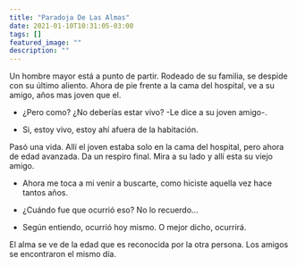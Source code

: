 ```yaml
---
title: "Paradoja De Las Almas"
date: 2021-01-10T10:31:05-03:00
tags: []
featured_image: ""
description: ""
---
```

Un hombre mayor está a punto de partir. Rodeado de su familia, se despide con su último aliento. Ahora de pie frente a la cama del hospital, ve a su amigo, años mas joven que el.

- ¿Pero como? ¿No deberías estar vivo?
 -Le dice a su joven amigo-.

- Si, estoy vivo, estoy ahí afuera de la habitación.

Pasó una vida. Allí el joven estaba solo en la cama del hospital, pero ahora de edad avanzada. Da un respiro final. Mira a su lado y allí esta su viejo amigo.

- Ahora me toca a mi venir a buscarte, como hiciste aquella vez hace tantos años.

- ¿Cuándo fue que ocurrió eso? No lo recuerdo...

- Según entiendo, ocurrió hoy mismo. O mejor dicho, ocurrirá.

El alma se ve de la edad que es reconocida por la otra persona. Los amigos se encontraron el mismo día.